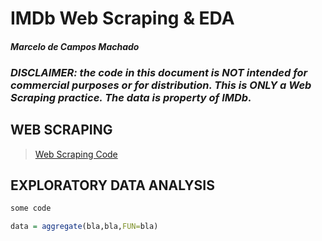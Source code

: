 # IMDb Web Scraping & EDA
#### _*Marcelo de Campos Machado*_

### _DISCLAIMER: the code in this document is NOT intended for commercial purposes or for distribution. This is ONLY a Web Scraping practice. The data is property of IMDb._

## WEB SCRAPING

> [Web Scraping Code](https://github.com/marcelocmachado/IMDb/blob/main/scrapingCode.md) 


## EXPLORATORY DATA ANALYSIS

```r
some code

data = aggregate(bla,bla,FUN=bla)
```
